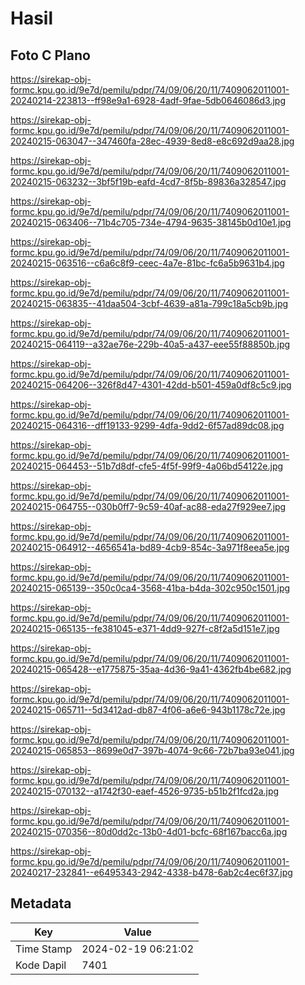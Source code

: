 # Hasil

## Foto C Plano

https://sirekap-obj-formc.kpu.go.id/9e7d/pemilu/pdpr/74/09/06/20/11/7409062011001-20240214-223813--ff98e9a1-6928-4adf-9fae-5db0646086d3.jpg

https://sirekap-obj-formc.kpu.go.id/9e7d/pemilu/pdpr/74/09/06/20/11/7409062011001-20240215-063047--347460fa-28ec-4939-8ed8-e8c692d9aa28.jpg

https://sirekap-obj-formc.kpu.go.id/9e7d/pemilu/pdpr/74/09/06/20/11/7409062011001-20240215-063232--3bf5f19b-eafd-4cd7-8f5b-89836a328547.jpg

https://sirekap-obj-formc.kpu.go.id/9e7d/pemilu/pdpr/74/09/06/20/11/7409062011001-20240215-063406--71b4c705-734e-4794-9635-38145b0d10e1.jpg

https://sirekap-obj-formc.kpu.go.id/9e7d/pemilu/pdpr/74/09/06/20/11/7409062011001-20240215-063516--c6a6c8f9-ceec-4a7e-81bc-fc6a5b9631b4.jpg

https://sirekap-obj-formc.kpu.go.id/9e7d/pemilu/pdpr/74/09/06/20/11/7409062011001-20240215-063835--41daa504-3cbf-4639-a81a-799c18a5cb9b.jpg

https://sirekap-obj-formc.kpu.go.id/9e7d/pemilu/pdpr/74/09/06/20/11/7409062011001-20240215-064119--a32ae76e-229b-40a5-a437-eee55f88850b.jpg

https://sirekap-obj-formc.kpu.go.id/9e7d/pemilu/pdpr/74/09/06/20/11/7409062011001-20240215-064206--326f8d47-4301-42dd-b501-459a0df8c5c9.jpg

https://sirekap-obj-formc.kpu.go.id/9e7d/pemilu/pdpr/74/09/06/20/11/7409062011001-20240215-064316--dff19133-9299-4dfa-9dd2-6f57ad89dc08.jpg

https://sirekap-obj-formc.kpu.go.id/9e7d/pemilu/pdpr/74/09/06/20/11/7409062011001-20240215-064453--51b7d8df-cfe5-4f5f-99f9-4a06bd54122e.jpg

https://sirekap-obj-formc.kpu.go.id/9e7d/pemilu/pdpr/74/09/06/20/11/7409062011001-20240215-064755--030b0ff7-9c59-40af-ac88-eda27f929ee7.jpg

https://sirekap-obj-formc.kpu.go.id/9e7d/pemilu/pdpr/74/09/06/20/11/7409062011001-20240215-064912--4656541a-bd89-4cb9-854c-3a971f8eea5e.jpg

https://sirekap-obj-formc.kpu.go.id/9e7d/pemilu/pdpr/74/09/06/20/11/7409062011001-20240215-065139--350c0ca4-3568-41ba-b4da-302c950c1501.jpg

https://sirekap-obj-formc.kpu.go.id/9e7d/pemilu/pdpr/74/09/06/20/11/7409062011001-20240215-065135--fe381045-e371-4dd9-927f-c8f2a5d151e7.jpg

https://sirekap-obj-formc.kpu.go.id/9e7d/pemilu/pdpr/74/09/06/20/11/7409062011001-20240215-065428--e1775875-35aa-4d36-9a41-4362fb4be682.jpg

https://sirekap-obj-formc.kpu.go.id/9e7d/pemilu/pdpr/74/09/06/20/11/7409062011001-20240215-065711--5d3412ad-db87-4f06-a6e6-943b1178c72e.jpg

https://sirekap-obj-formc.kpu.go.id/9e7d/pemilu/pdpr/74/09/06/20/11/7409062011001-20240215-065853--8699e0d7-397b-4074-9c66-72b7ba93e041.jpg

https://sirekap-obj-formc.kpu.go.id/9e7d/pemilu/pdpr/74/09/06/20/11/7409062011001-20240215-070132--a1742f30-eaef-4526-9735-b51b2f1fcd2a.jpg

https://sirekap-obj-formc.kpu.go.id/9e7d/pemilu/pdpr/74/09/06/20/11/7409062011001-20240215-070356--80d0dd2c-13b0-4d01-bcfc-68f167bacc6a.jpg

https://sirekap-obj-formc.kpu.go.id/9e7d/pemilu/pdpr/74/09/06/20/11/7409062011001-20240217-232841--e6495343-2942-4338-b478-6ab2c4ec6f37.jpg


## Metadata

| Key        | Value               |
| ---------- | ------------------- |
| Time Stamp | 2024-02-19 06:21:02 |
| Kode Dapil | 7401                |




